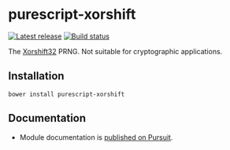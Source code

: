 # purescript-xorshift

[![Latest release](https://img.shields.io/github/release/matthewleon/purescript-xorshift.svg)](https://github.com/matthewleon/purescript-xorshift/releases)
[![Build status](https://travis-ci.org/matthewleon/purescript-xorshift.svg?branch=master)](https://travis-ci.org/matthewleon/purescript-xorshift)

The [Xorshift32](https://en.wikipedia.org/wiki/Xorshift) PRNG. Not suitable for cryptographic applications.

## Installation

```
bower install purescript-xorshift
```

## Documentation

- Module documentation is [published on Pursuit](http://pursuit.purescript.org/packages/purescript-xorshift).
